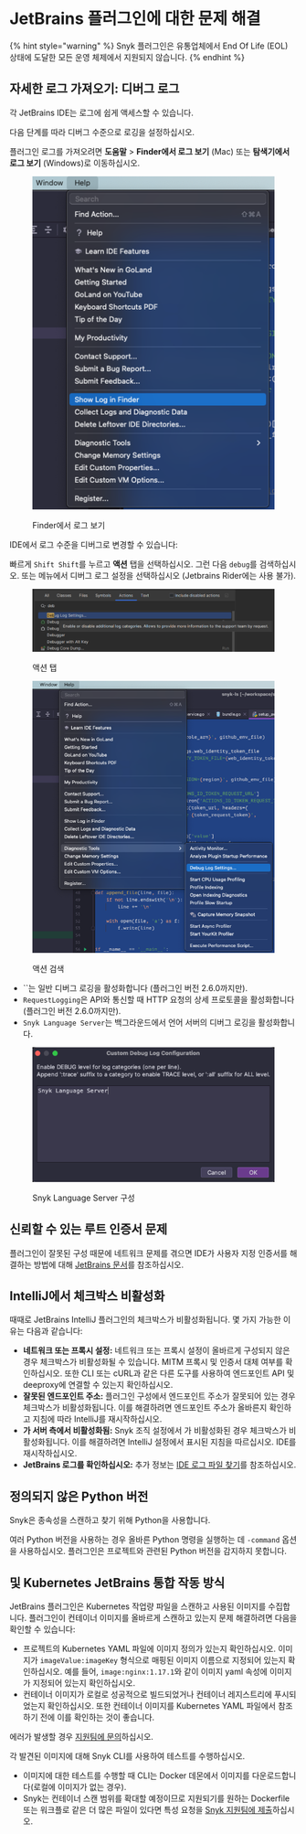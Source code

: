 # JetBrains 플러그인에 대한 문제 해결

{% hint style="warning" %}
Snyk 플러그인은 유통업체에서 End Of Life (EOL) 상태에 도달한 모든 운영 체제에서 지원되지 않습니다.&#x20;
{% endhint %}

## 자세한 로그 가져오기: 디버그 로그

각 JetBrains IDE는 로그에 쉽게 액세스할 수 있습니다.

다음 단계를 따라 디버그 수준으로 로깅을 설정하십시오.

플러그인 로그를 가져오려면 **도움말** > **Finder에서 로그 보기** (Mac) 또는 **탐색기에서 로그 보기** (Windows)로 이동하십시오.

<figure><img src="../../../.gitbook/assets/image (487).png" alt="Finder에서 로그 보기"><figcaption><p>Finder에서 로그 보기</p></figcaption></figure>

IDE에서 로그 수준을 디버그로 변경할 수 있습니다:

빠르게 `Shift Shift`를 누르고 **액션** 탭을 선택하십시오. 그런 다음 `debug`를 검색하십시오. 또는 메뉴에서 디버그 로그 설정을 선택하십시오 (Jetbrains Rider에는 사용 불가).

<figure><img src="../../../.gitbook/assets/image (488).png" alt="액션 탭"><figcaption><p>액션 탭</p></figcaption></figure>

<figure><img src="../../../.gitbook/assets/image (489).png" alt="액션 검색"><figcaption><p>액션 검색</p></figcaption></figure>

- ``는 일반 디버그 로깅을 활성화합니다 (플러그인 버전 2.6.0까지만).
- `RequestLogging`은  API와 통신할 때 HTTP 요청의 상세 프로토콜을 활성화합니다 (플러그인 버전 2.6.0까지만).
- `Snyk Language Server`는 백그라운드에서 언어 서버의 디버그 로깅을 활성화합니다.

<figure><img src="../../../.gitbook/assets/image (490).png" alt="Snyk Language Server 구성"><figcaption><p>Snyk Language Server 구성</p></figcaption></figure>

## 신뢰할 수 있는 루트 인증서 문제

플러그인이 잘못된 구성 때문에 네트워크 문제를 겪으면 IDE가 사용자 지정 인증서를 해결하는 방법에 대해 [JetBrains 문서](https://www.jetbrains.com/help/idea/ssl-certificates.html)를 참조하십시오.

## IntelliJ에서  체크박스 비활성화

때때로 JetBrains IntelliJ 플러그인의  체크박스가 비활성화됩니다. 몇 가지 가능한 이유는 다음과 같습니다:

- **네트워크 또는 프록시 설정:** 네트워크 또는 프록시 설정이 올바르게 구성되지 않은 경우 체크박스가 비활성화될 수 있습니다. MITM 프록시 및 인증서 대체 여부를 확인하십시오. 또한 CLI 또는 cURL과 같은 다른 도구를 사용하여 엔드포인트 API 및 deeproxy에 연결할 수 있는지 확인하십시오.&#x20;
- **잘못된 엔드포인트 주소:**  플러그인 구성에서 엔드포인트 주소가 잘못되어 있는 경우 체크박스가 비활성화됩니다. 이를 해결하려면 엔드포인트 주소가 올바른지 확인하고 지침에 따라 IntelliJ를 재시작하십시오.
- **가 서버 측에서 비활성화됨:** Snyk 조직 설정에서 가 비활성화된 경우 체크박스가 비활성화됩니다. 이를 해결하려면 IntelliJ 설정에서 표시된 지침을 따르십시오. IDE를 재시작하십시오.
- **JetBrains 로그를 확인하십시오:** 추가 정보는 [IDE 로그 파일 찾기](https://intellij-support.jetbrains.com/hc/en-us/articles/207241085-Locating-IDE-log-files)를 참조하십시오.

## 정의되지 않은 Python 버전

Snyk은 종속성을 스캔하고 찾기 위해 Python을 사용합니다.&#x20;

여러 Python 버전을 사용하는 경우 올바른 Python 명령을 실행하는 데 `-command` 옵션을 사용하십시오. 플러그인은 프로젝트와 관련된 Python 버전을 감지하지 못합니다.

##  및 Kubernetes JetBrains 통합 작동 방식

JetBrains 플러그인은 Kubernetes 작업량 파일을 스캔하고 사용된 이미지를 수집합니다. 플러그인이 컨테이너 이미지를 올바르게 스캔하고 있는지 문제 해결하려면 다음을 확인할 수 있습니다:

- 프로젝트의 Kubernetes YAML 파일에 이미지 정의가 있는지 확인하십시오. 이미지가 `imageValue:imageKey` 형식으로 매핑된 이미지 이름으로 지정되어 있는지 확인하십시오. 예를 들어, `image:nginx:1.17.1`와 같이 이미지 yaml 속성에 이미지가 지정되어 있는지 확인하십시오.
- 컨테이너 이미지가 로컬로 성공적으로 빌드되었거나 컨테이너 레지스트리에 푸시되었는지 확인하십시오. 또한 컨테이너 이미지를 Kubernetes YAML 파일에서 참조하기 전에 이를 확인하는 것이 좋습니다.

에러가 발생할 경우 [지원팀에 문의](https://snyk.zendesk.com/agent/dashboard)하십시오.

각 발견된 이미지에 대해 Snyk CLI를 사용하여 테스트를 수행하십시오.

- 이미지에 대한 테스트를 수행할 때 CLI는 Docker 데몬에서 이미지를 다운로드합니다(로컬에 이미지가 없는 경우).
- Snyk는 컨테이너 스캔 범위를 확대할 예정이므로 지원되기를 원하는 Dockerfile 또는 워크플로 같은 더 많은 파일이 있다면 특성 요청을 [Snyk 지원팀에 제출](https://support.snyk.io)하십시오.